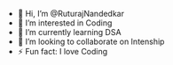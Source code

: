 - 👋 Hi, I’m @RuturajNandedkar
- 👀 I’m interested in Coding
- 🌱 I’m currently learning DSA
- 💞️ I’m looking to collaborate on Intenship 
- ⚡ Fun fact: I love Coding

<!---
RuturajNandedkar/RuturajNandedkar is a ✨ special ✨ repository because its `README.md` (this file) appears on your GitHub profile.
You can click the Preview link to take a look at your changes.
--->
